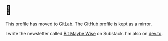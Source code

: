 # :wave:

This profile has moved to [GitLab](https://gitlab.com/bitmaybewise). The GitHub profile is kept as a mirror.

I write the newsletter called [Bit Maybe Wise](http://www.bitmaybewise.com/) on Substack. I'm also on [dev.to](https://dev.to/bitmaybewise).
